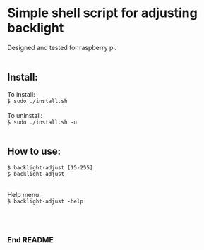 # Simple shell script for adjusting backlight

Designed and tested for raspberry pi. <br>
 <br>

## Install:

To install: <br>
`$ sudo ./install.sh` <br>
<br>
To uninstall: <br>
`$ sudo ./install.sh -u` <br>
<br>


## How to use:

`$ backlight-adjust [15-255]` <br>
`$ backlight-adjust` <br>
<br>

Help menu: <br>
`$ backlight-adjust -help` <br>
<br>


<br>

### End README

<br>
